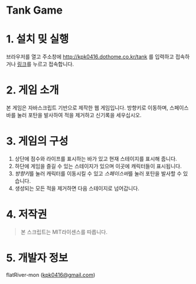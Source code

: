 Tank Game
====================
# 1. 설치 밎 실행
브라우저를 열고 주소창에 http://kpk0416.dothome.co.kr/tank 를 입력하고 접속하거나
[링크](http://kpk0416.dothome.co.kr/tank)를 누르고 접속합니다.

# 2. 게임 소개
본 게임은 자바스크립트 기반으로 제작한 웹 게임입니다.
방향키로 이동하며, 스페이스바를 눌러 포탄을 발사하여 적을 제거하고 신기록을 세우십시오.

# 3. 게임의 구성
1. 상단에 점수와 라이프를 표시하는 바가 있고 현재 스테이지를 표시해 줍니다.
2. 하단에 게임을 즐길 수 있는 스테이지가 있으며 이곳에 캐릭터들이 표시됩니다.
3. *방향키*를 눌러 캐릭터를 이동시킬 수 있고 *스페이스바*를 눌러 포탄을 발사할 수 있습니다.
4. 생성되는 모든 적을 제거하면 다음 스테이지로 넘어갑니다.

# 4. 저작권
> 본 스크립트는 MIT라이센스를 따릅니다.

# 5. 개발자 정보
flatRiver-mon ([kpk0416@gmail.com](mailto:kpk0416@gmail.com))
